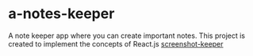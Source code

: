 # a-notes-keeper
A note keeper app where you can create important notes. This project is created to implement the concepts of React.js
[screenshot-keeper](/a-note-keeper.jpg?raw=true "Optional Title")
